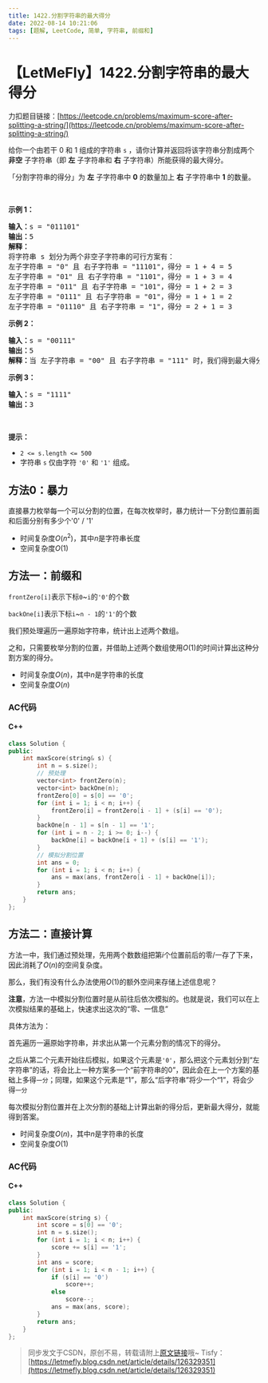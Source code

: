 ```yaml
---
title: 1422.分割字符串的最大得分
date: 2022-08-14 10:21:06
tags: [题解, LeetCode, 简单, 字符串, 前缀和]
---
```


# 【LetMeFly】1422.分割字符串的最大得分

力扣题目链接：[https://leetcode.cn/problems/maximum-score-after-splitting-a-string/](https://leetcode.cn/problems/maximum-score-after-splitting-a-string/)

<p>给你一个由若干 0 和 1 组成的字符串 <code>s</code> ，请你计算并返回将该字符串分割成两个 <strong>非空</strong> 子字符串（即&nbsp;<strong>左</strong> 子字符串和 <strong>右</strong> 子字符串）所能获得的最大得分。</p>

<p>「分割字符串的得分」为 <strong>左</strong> 子字符串中 <strong>0</strong> 的数量加上 <strong>右</strong> 子字符串中 <strong>1</strong> 的数量。</p>

<p>&nbsp;</p>

<p><strong>示例 1：</strong></p>

<pre><strong>输入：</strong>s = &quot;011101&quot;
<strong>输出：</strong>5 
<strong>解释：</strong>
将字符串 s 划分为两个非空子字符串的可行方案有：
左子字符串 = &quot;0&quot; 且 右子字符串 = &quot;11101&quot;，得分 = 1 + 4 = 5 
左子字符串 = &quot;01&quot; 且 右子字符串 = &quot;1101&quot;，得分 = 1 + 3 = 4 
左子字符串 = &quot;011&quot; 且 右子字符串 = &quot;101&quot;，得分 = 1 + 2 = 3 
左子字符串 = &quot;0111&quot; 且 右子字符串 = &quot;01&quot;，得分 = 1 + 1 = 2 
左子字符串 = &quot;01110&quot; 且 右子字符串 = &quot;1&quot;，得分 = 2 + 1 = 3
</pre>

<p><strong>示例 2：</strong></p>

<pre><strong>输入：</strong>s = &quot;00111&quot;
<strong>输出：</strong>5
<strong>解释：</strong>当 左子字符串 = &quot;00&quot; 且 右子字符串 = &quot;111&quot; 时，我们得到最大得分 = 2 + 3 = 5
</pre>

<p><strong>示例 3：</strong></p>

<pre><strong>输入：</strong>s = &quot;1111&quot;
<strong>输出：</strong>3
</pre>

<p>&nbsp;</p>

<p><strong>提示：</strong></p>

<ul>
	<li><code>2 &lt;= s.length &lt;= 500</code></li>
	<li>字符串 <code>s</code> 仅由字符 <code>&#39;0&#39;</code> 和 <code>&#39;1&#39;</code> 组成。</li>
</ul>



## 方法0：暴力

直接暴力枚举每一个可以分割的位置，在每次枚举时，暴力统计一下分割位置前面和后面分别有多少个'0' / '1'

+ 时间复杂度$O(n^2)$，其中$n$是字符串长度
+ 空间复杂度$O(1)$
    
## 方法一：前缀和

```frontZero[i]```表示下标```0```~```i```的```'0'```的个数

```backOne[i]```表示下标```i```~```n - 1```的```'1'```的个数

我们预处理遍历一遍原始字符串，统计出上述两个数组。

之和，只需要枚举分割的位置，并借助上述两个数组使用$O(1)$的时间计算出这种分割方案的得分。

+ 时间复杂度$O(n)$，其中$n$是字符串的长度
+ 空间复杂度$O(n)$

### AC代码

#### C++

```cpp
class Solution {
public:
    int maxScore(string& s) {
        int n = s.size();
		// 预处理
        vector<int> frontZero(n);
        vector<int> backOne(n);
        frontZero[0] = s[0] == '0';
        for (int i = 1; i < n; i++) {
            frontZero[i] = frontZero[i - 1] + (s[i] == '0');
        }
        backOne[n - 1] = s[n - 1] == '1';
        for (int i = n - 2; i >= 0; i--) {
            backOne[i] = backOne[i + 1] + (s[i] == '1');
        }
		// 模拟分割位置
        int ans = 0;
        for (int i = 1; i < n; i++) {
            ans = max(ans, frontZero[i - 1] + backOne[i]);
        }
        return ans;
    }
};
```

## 方法二：直接计算

方法一中，我们通过预处理，先用两个数数组把第$i$个位置前后的零/一存了下来，因此消耗了$O(n)$的空间复杂度。

那么，我们有没有什么办法使用$O(1)$的额外空间来存储上述信息呢？

**注意**，方法一中模拟分割位置时是从前往后依次模拟的。也就是说，我们可以在上次模拟结果的基础上，快速求出这次的“零、一信息”

具体方法为：

首先遍历一遍原始字符串，并求出从第一个元素分割的情况下的得分。

之后从第二个元素开始往后模拟，如果这个元素是```'0'```，那么把这个元素划分到“左字符串”的话，将会比上一种方案多一个“前字符串的0”，因此会在上一个方案的基础上多得```一分```；同理，如果这个元素是“1”，那么“后字符串”将少一个“1”，将会少得```一分```

每次模拟分割位置并在上次分割的基础上计算出新的得分后，更新最大得分，就能得到答案。

+ 时间复杂度$O(n)$，其中$n$是字符串的长度
+ 空间复杂度$O(1)$

### AC代码

#### C++

```cpp
class Solution {
public:
    int maxScore(string s) {
        int score = s[0] == '0';
        int n = s.size();
        for (int i = 1; i < n; i++) {
            score += s[i] == '1';
        }
        int ans = score;
        for (int i = 1; i < n - 1; i++) {
            if (s[i] == '0')
                score++;
            else
                score--;
            ans = max(ans, score);
        }
        return ans;
    }
};
```

> 同步发文于CSDN，原创不易，转载请附上[原文链接](https://leetcode.letmefly.xyz/2022/08/14/LeetCode%201422.%E5%88%86%E5%89%B2%E5%AD%97%E7%AC%A6%E4%B8%B2%E7%9A%84%E6%9C%80%E5%A4%A7%E5%BE%97%E5%88%86/)哦~
> Tisfy：[https://letmefly.blog.csdn.net/article/details/126329351](https://letmefly.blog.csdn.net/article/details/126329351)

